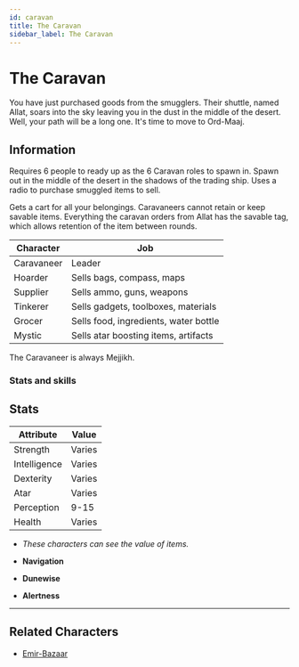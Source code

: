 ```yaml
---
id: caravan
title: The Caravan
sidebar_label: The Caravan
---
```


# The Caravan

You have just purchased goods from the smugglers. 
Their shuttle, named Allat, soars into the sky leaving you in the dust in the middle of the desert.
Well, your path will be a long one.
It's time to move to Ord-Maaj.

## Information

Requires 6 people to ready up as the 6 Caravan roles to spawn in.
Spawn out in the middle of the desert in the shadows of the trading ship.
Uses a radio to purchase smuggled items to sell.

Gets a cart for all your belongings.
Caravaneers cannot retain or keep savable items.
Everything the caravan orders from Allat has the savable tag, which allows retention of the item between rounds.

| Character       | Job		       |
| --------------- | -------------- |
| Caravaneer      | Leader         |
| Hoarder		  | Sells bags, compass, maps|
| Supplier        | Sells ammo, guns, weapons|
| Tinkerer        | Sells gadgets, toolboxes, materials|
| Grocer          | Sells food, ingredients, water bottle|
| Mystic          | Sells atar boosting items, artifacts|

The Caravaneer is always Mejjikh.

### Stats and skills

## Stats

| Attribute       | Value          |
| --------------- | -------------- |
| Strength        | Varies         |
| Intelligence    | Varies         |
| Dexterity       | Varies         |
| Atar            | Varies         |
| Perception      | 9-15		   |
| Health          | Varies         |

- *These characters can see the value of items.*

- **Navigation**
- **Dunewise**
- **Alertness**


---

## Related Characters

- [Emir-Bazaar](./emir-bazaar)
